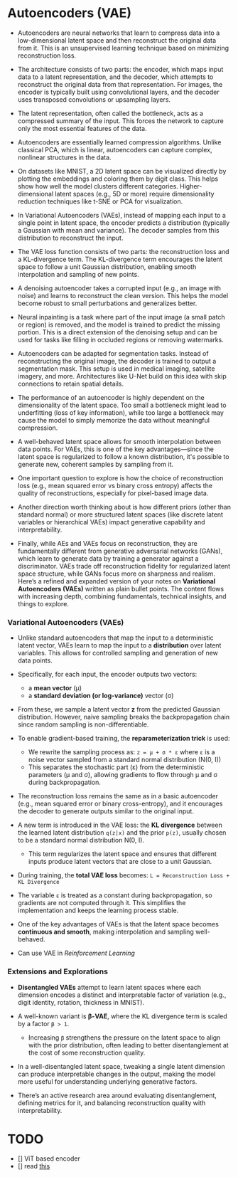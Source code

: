 # Autoencoders (VAE)

- Autoencoders are neural networks that learn to compress data into a low-dimensional latent space and then reconstruct the original data from it. This is an unsupervised learning technique based on minimizing reconstruction loss.

- The architecture consists of two parts: the encoder, which maps input data to a latent representation, and the decoder, which attempts to reconstruct the original data from that representation. For images, the encoder is typically built using convolutional layers, and the decoder uses transposed convolutions or upsampling layers.

- The latent representation, often called the bottleneck, acts as a compressed summary of the input. This forces the network to capture only the most essential features of the data.

- Autoencoders are essentially learned compression algorithms. Unlike classical PCA, which is linear, autoencoders can capture complex, nonlinear structures in the data.

- On datasets like MNIST, a 2D latent space can be visualized directly by plotting the embeddings and coloring them by digit class. This helps show how well the model clusters different categories. Higher-dimensional latent spaces (e.g., 5D or more) require dimensionality reduction techniques like t-SNE or PCA for visualization.

- In Variational Autoencoders (VAEs), instead of mapping each input to a single point in latent space, the encoder predicts a distribution (typically a Gaussian with mean and variance). The decoder samples from this distribution to reconstruct the input.

- The VAE loss function consists of two parts: the reconstruction loss and a KL-divergence term. The KL-divergence term encourages the latent space to follow a unit Gaussian distribution, enabling smooth interpolation and sampling of new points.

- A denoising autoencoder takes a corrupted input (e.g., an image with noise) and learns to reconstruct the clean version. This helps the model become robust to small perturbations and generalizes better.

- Neural inpainting is a task where part of the input image (a small patch or region) is removed, and the model is trained to predict the missing portion. This is a direct extension of the denoising setup and can be used for tasks like filling in occluded regions or removing watermarks.

- Autoencoders can be adapted for segmentation tasks. Instead of reconstructing the original image, the decoder is trained to output a segmentation mask. This setup is used in medical imaging, satellite imagery, and more. Architectures like U-Net build on this idea with skip connections to retain spatial details.

- The performance of an autoencoder is highly dependent on the dimensionality of the latent space. Too small a bottleneck might lead to underfitting (loss of key information), while too large a bottleneck may cause the model to simply memorize the data without meaningful compression.

- A well-behaved latent space allows for smooth interpolation between data points. For VAEs, this is one of the key advantages—since the latent space is regularized to follow a known distribution, it's possible to generate new, coherent samples by sampling from it.

- One important question to explore is how the choice of reconstruction loss (e.g., mean squared error vs binary cross entropy) affects the quality of reconstructions, especially for pixel-based image data.

- Another direction worth thinking about is how different priors (other than standard normal) or more structured latent spaces (like discrete latent variables or hierarchical VAEs) impact generative capability and interpretability.

- Finally, while AEs and VAEs focus on reconstruction, they are fundamentally different from generative adversarial networks (GANs), which learn to generate data by training a generator against a discriminator. VAEs trade off reconstruction fidelity for regularized latent space structure, while GANs focus more on sharpness and realism.
  Here’s a refined and expanded version of your notes on **Variational Autoencoders (VAEs)** written as plain bullet points. The content flows with increasing depth, combining fundamentals, technical insights, and things to explore.

### Variational Autoencoders (VAEs)

- Unlike standard autoencoders that map the input to a deterministic latent vector, VAEs learn to map the input to a **distribution** over latent variables. This allows for controlled sampling and generation of new data points.

- Specifically, for each input, the encoder outputs two vectors:

  - a **mean vector** (μ)
  - a **standard deviation (or log-variance)** vector (σ)

- From these, we sample a latent vector **z** from the predicted Gaussian distribution. However, naive sampling breaks the backpropagation chain since random sampling is non-differentiable.

- To enable gradient-based training, the **reparameterization trick** is used:

  - We rewrite the sampling process as:
    `z = μ + σ * ε`
    where `ε` is a noise vector sampled from a standard normal distribution (N(0, I))
  - This separates the stochastic part (ε) from the deterministic parameters (μ and σ), allowing gradients to flow through μ and σ during backpropagation.

- The reconstruction loss remains the same as in a basic autoencoder (e.g., mean squared error or binary cross-entropy), and it encourages the decoder to generate outputs similar to the original input.

- A new term is introduced in the VAE loss: the **KL divergence** between the learned latent distribution `q(z|x)` and the prior `p(z)`, usually chosen to be a standard normal distribution N(0, I).

  - This term regularizes the latent space and ensures that different inputs produce latent vectors that are close to a unit Gaussian.

- During training, the **total VAE loss** becomes:
  `L = Reconstruction Loss + KL Divergence`

- The variable `ε` is treated as a constant during backpropagation, so gradients are not computed through it. This simplifies the implementation and keeps the learning process stable.

- One of the key advantages of VAEs is that the latent space becomes **continuous and smooth**, making interpolation and sampling well-behaved.
- Can use VAE in _Reinforcement Learning_

### Extensions and Explorations

- **Disentangled VAEs** attempt to learn latent spaces where each dimension encodes a distinct and interpretable factor of variation (e.g., digit identity, rotation, thickness in MNIST).

- A well-known variant is **β-VAE**, where the KL divergence term is scaled by a factor `β > 1`.

  - Increasing `β` strengthens the pressure on the latent space to align with the prior distribution, often leading to better disentanglement at the cost of some reconstruction quality.

- In a well-disentangled latent space, tweaking a single latent dimension can produce interpretable changes in the output, making the model more useful for understanding underlying generative factors.

- There’s an active research area around evaluating disentanglement, defining metrics for it, and balancing reconstruction quality with interpretability.

# TODO

- [] ViT based encoder
- [] read [this](https://arxiv.org/abs/2103.04257)

